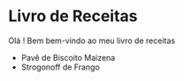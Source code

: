 # Livro de Receitas

Olá ! Bem bem-vindo ao meu livro de receitas

- Pavê de Biscoito Maizena
- Strogonoff de Frango
